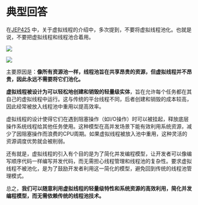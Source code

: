 # 典型回答


在[JEP425](https://openjdk.org/jeps/425) 中，关于虚拟线程的介绍中，多次提到，不要将虚拟线程池化。也就是说，不要把虚拟线程和线程池合着用。



![](https://cdn.nlark.com/yuque/0/2024/png/5378072/1710567919428-9f7e8bd4-4ac8-48b6-a227-d09f8eb4b70a.png)



![](https://cdn.nlark.com/yuque/0/2024/png/5378072/1710567889624-bf0756b8-3d77-4a62-96cb-9af112bfb644.png)





主要原因是：**像所有资源池一样，线程池旨在共享昂贵的资源，但虚拟线程并不昂贵，因此永远不需要将它们池化。**



**虚拟线程被设计为可以轻松地创建和销毁的轻量级实体**，旨在允许每个任务都在其自己的虚拟线程中运行。这与传统的平台线程不同，后者创建和销毁的成本较高，因此经常被放入线程池中重用以提高效率。



虚拟线程的设计使得它们在遇到阻塞操作（如I/O操作）时可以被挂起，释放底层操作系统线程给其他任务使用。这种模型在高并发场景下能有效利用系统资源，减少了因阻塞操作而浪费的CPU周期。如果虚拟线程被放入池中重用，这种灵活的资源调度优势就会被削弱。



还有就是，虚拟线程的引入有个目的是为了简化并发编程模型，让开发者可以像编写顺序代码一样编写并发代码，而无需担心线程管理和线程池的复杂性。要求虚拟线程不被池化，是为了鼓励开发者利用这一简化的模型，避免回到传统的线程池管理模式。



总之，**我们可以随意利用虚拟线程的轻量级特性和系统资源的高效利用，简化并发编程模型，而无需依赖传统的线程池技术。**

